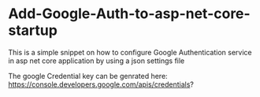 # Add-Google-Auth-to-asp-net-core-startup

This is a simple snippet on how to configure Google Authentication service in asp net core application by using a json settings file

The google Credential key can be genrated here: https://console.developers.google.com/apis/credentials?
